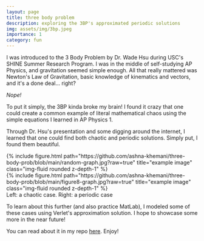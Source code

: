 ```yaml
---
layout: page
title: three body problem
description: exploring the 3BP's approximated periodic solutions
img: assets/img/3bp.jpeg
importance: 1
category: fun
---
```


I was introduced to the 3 Body Problem by Dr. Wade Hsu during USC's SHINE Summer Research Program. I was in the middle of self-studying AP Physics, and gravitation seemed simple enough. All that really mattered was Newton's Law of Gravitation, basic knowledge of kinematics and vectors, and it's a done deal... right?

*Nope!*

To put it simply, the 3BP kinda broke my brain! I found it crazy that one could create a common example of literal mathematical chaos using the simple equations I learned in AP Physics 1. 

Through Dr. Hsu's presentation and some digging around the internet, I learned that one could find both chaotic and periodic solutions. Simply put, I found them beautiful.

<div class="row">
    <div class="col-sm mt-3 mt-md-0">
        {% include figure.html path="https://github.com/ashna-khemani/three-body-prob/blob/main/random-graph.jpg?raw=true" title="example image" class="img-fluid rounded z-depth-1" %}
    </div>
    <div class="col-sm mt-3 mt-md-0">
        {% include figure.html path="https://github.com/ashna-khemani/three-body-prob/blob/main/figure8-graph.jpg?raw=true" title="example image" class="img-fluid rounded z-depth-1" %}
    </div>
</div>
<div class="caption">
    Left: a chaotic case. Right: a periodic case
</div>

To learn about this further (and also practice MatLab), I modeled some of these cases using Verlet's approximation solution. I hope to showcase some more in the near future!

You can read about it in my repo [here](https://github.com/ashna-khemani/three-body-prob/tree/main). Enjoy!